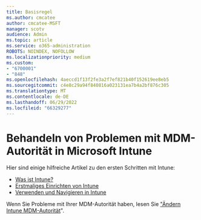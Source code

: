 ```yaml
---
title: Basisregel
ms.author: cmcatee
author: cmcatee-MSFT
manager: scotv
audience: Admin
ms.topic: article
ms.service: o365-administration
ROBOTS: NOINDEX, NOFOLLOW
ms.localizationpriority: medium
ms.custom:
- "6700001"
- "848"
ms.openlocfilehash: 4aeccd1f13f2fe3a2f7ef821b40f152619ee8eb5
ms.sourcegitcommit: c4e8c29a94f840816a023131ea7b4a2bf876c305
ms.translationtype: MT
ms.contentlocale: de-DE
ms.lasthandoff: 06/29/2022
ms.locfileid: "66329277"
---
```

# <a name="troubleshoot-issues-with-mdm-authority-in-microsoft-intune"></a>Behandeln von Problemen mit MDM-Autorität in Microsoft Intune

Hier sind einige hilfreiche Artikel zu den ersten Schritten mit Intune:

- [Was ist Intune?](https://docs.microsoft.com/intune/what-is-intune)
- [Erstmaliges Einrichten von Intune](https://docs.microsoft.com/intune/setup-steps)
- [Verwenden und Navigieren in Intune](https://docs.microsoft.com/intune/tutorial-walkthrough-intune-portal)

Wenn Sie Probleme mit Ihrer MDM-Autorität haben, lesen Sie ["Ändern Intune MDM-Autorität](https://docs.microsoft.com/alchemyinsights/change-mdm-authority)".